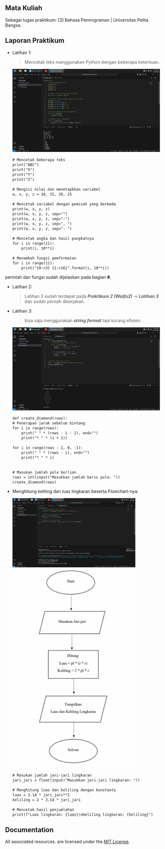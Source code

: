 ## Mata Kuliah

Sebagai tugas praktikum: [3] Bahasa Pemrograman | Universitas Pelita Bangsa.

## Laporan Praktikum

- Latihan 1:

  > Mencetak teks menggunakan Python dengan beberapa ketentuan.

  <p align="left">
    <img src="/ss/1.jpg" width="500">
  </p>

      # Mencetak beberapa teks
      print("ABC")
      print("X")
      print("Y")
      print("Z")

      # Mengisi nilai dan menetapkkan variabel
      w, x, y, z = 10, 15, 20, 25

      # Mencetak variabel dengan pemisah yang berbeda
      print(w, x, y, z)
      print(w, x, y, z, sep="")
      print(w, x, y, z, sep=":")
      print(w, x, y, z, sep=", ")
      print(w, x, y, z, sep="- ")

      # Mencetak angka dan hasil pangkatnya
      for i in range(11):
          print(i, 10**i)

      # Menambah fungsi pemformatan
      for i in range(11):
          print("{0:>3} {1:>16}".format(i, 10**i))

perintah dan fungsi sudah dijelaskan pada bagian **_#_**.

- Latihan 2:

  > Latihan 2 sudah terdapat pada **_Praktikum 2 (Waifu2)_** -> **_Latihan 3_** dan sudah pernah dikerjakan.

- Latihan 3:

  > bisa saja menggunakan **_string format_** tapi kurang efisien.

  <p align="left">
    <img src="/ss/2.jpg" width="500">
  </p>

      def create_diamond(rows):
      # Penerapan jarak sebelum bintang
      for i in range(rows):
          print(" " * (rows - i - 1), end="")
          print("* " * (i + 1))

      for i in range(rows - 1, 0, -1):
          print(" " * (rows - i), end="")
          print("* " * i)


      # Masukan jumlah pola berlian
      rows = int(input("Masukkan jumlah baris pola: "))
      create_diamond(rows)

- Menghitung keliling dan luas lingkaran beserta Flowchart-nya:
  <p align="left">
    <img src="/ss/3.jpg" width="400">
    <img src="/ss/flowchart.jpg" width="400">
  </p>

      # Masukan jumlah jari-jari lingkaran
      jari_jari = float(input("Masukkan jari-jari lingkaran: "))

      # Menghitung luas dan keliling dengan konstanta
      luas = 3.14 * jari_jari**2
      keliling = 2 * 3.14 * jari_jari

      # Mencetak hasil penjumlahan
      print(f"Luas lingkaran: {luas}\nKeliling lingkaran: {keliling}")

## Documentation

All associated resources. are licensed under the [MIT License](https://mit-license.org/).
